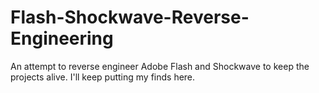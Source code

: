 # Flash-Shockwave-Reverse-Engineering
An attempt to reverse engineer Adobe Flash and Shockwave to keep the projects alive. I'll keep putting my finds here.
